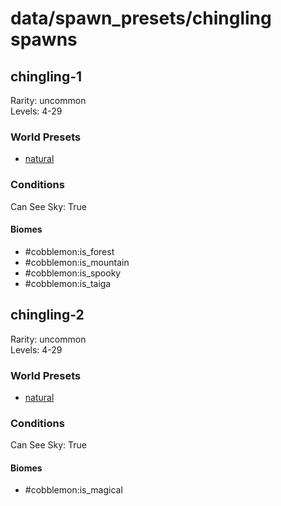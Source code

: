 # data/spawn_presets/chingling spawns  
  
## chingling-1  
Rarity: uncommon  
Levels: 4-29  
  
### World Presets  
* [natural](/data/world_presets/natural.md)  
  
### Conditions  
Can See Sky: True  
  
#### Biomes  
  * #cobblemon:is_forest
  * #cobblemon:is_mountain
  * #cobblemon:is_spooky
  * #cobblemon:is_taiga
  
  
## chingling-2  
Rarity: uncommon  
Levels: 4-29  
  
### World Presets  
* [natural](/data/world_presets/natural.md)  
  
### Conditions  
Can See Sky: True  
  
#### Biomes  
  * #cobblemon:is_magical
  
